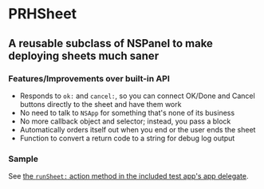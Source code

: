 # PRHSheet
## A reusable subclass of NSPanel to make deploying sheets much saner

### Features/Improvements over built-in API

- Responds to `ok:` and `cancel:`, so you can connect OK/Done and Cancel buttons directly to the sheet and have them work
- No need to talk to `NSApp` for something that's none of its business
- No more callback object and selector; instead, you pass a block
- Automatically orders itself out when you end or the user ends the sheet
- Function to convert a return code to a string for debug log output

### Sample

See [the `runSheet:` action method in the included test app's app delegate](https://github.com/boredzo/PRHSheet/blob/master/PRHSheet/PRHAppDelegate.m#L17).
